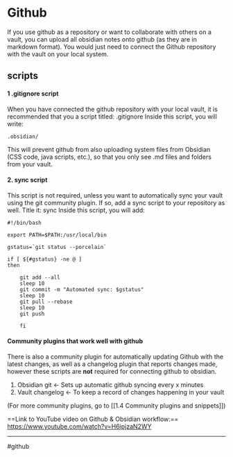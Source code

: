 # Github 

If you use github as a repository or want to collaborate with others on a vault, you can upload all obsidian notes onto github (as they are in markdown format). You would just need to connect the Github repository with the vault on your local system.

## scripts 
#### 1 .gitignore script
When you have connected the github repository with your local vault, it is recommended that you a script titled: .gitignore 
Inside this script, you will write: 
```
.obsidian/ 
```

This will prevent github from also uploading system files from Obsidian (CSS code, java scripts, etc.), so that you only see .md files and folders from your vault.



#### 2. sync script
This script is not required, unless you want to automatically sync your vault using the git community plugin. If so, add a sync script to your repository as well. Title it: sync
Inside this script, you will add:
```
#!/bin/bash

export PATH=$PATH:/usr/local/bin

gstatus=`git status --porcelain`

if [ ${#gstatus} -ne @ ]
then

	git add --all
	sleep 10
	git commit -m "Automated sync: $gstatus"
	sleep 10
	git pull --rebase
	sleep 10
	git push
	
	fi
```

#### Community plugins that work well with github
 There is also a community plugin for automatically updating Github with the latest changes, as well as a changelog plugin that reports changes made, however these scripts are **not** required for connecting github to obsidian.
1. Obsidian git <- Sets up automatic github syncing every x minutes
2. Vault changelog <- To keep a record of changes happening in your vault

(For more community plugins, go to [[1.4 Community plugins and snippets]])

==Link to YouTube video on Github & Obsidian workflow:== https://www.youtube.com/watch?v=H6ipjzaN2WY






---
#github